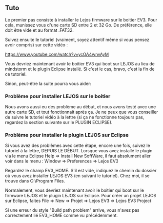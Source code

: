 ## Tuto

Le premier pas consiste à installer le Lejos firmware sur le boitier EV3. Pour cela, munissez vous d'une carte SD
entre 2 et 32 Go. De préférence, elle doit être vide et au format .FAT32.

Suivez ensuite le tutoriel (vraiment, soyez attentif même si vous pensez avoir compris) sur cette vidéo : 

https://www.youtube.com/watch?v=ycOA4wnvAyM

Vous devriez maintenant avoir le boitier EV3 qui boot sur LEJOS au lieu de mindstorm et le plugin Eclipse installé. Si c'est le cas, bravo, c'est la fin de ce tutoriel.

Sinon, peut-être la suite pourra vous aider:

### Problème pour installer LEJOS sur le boitier

Nous avons aussi eu des problème au début, et nous avons testé avec une autre carte SD, et tout fonctionnait après ça.
Je ne peux que vous conseiller de suivre le tutoriel vidéo à la lettre (si ça ne fonctionne toujours pas, regardez la section suivante sur le PLUGIN ECLIPSE).

### Problème pour installer le plugin LEJOS sur Eclipse

Si vous avez des problèmes avec cette étape, encore une fois, suivez le tutoriel à la lettre, DEPUIS LE DÉBUT. Lorsque vous avez
installé le plugin via le menu Eclipse Help => Install New SoftWare, il faut absolument aller voir dans le menu : 
Window => Preferences => Lejos EV3 

Regardez le champ EV3_HOME. S'il est vide, indiquez le chemin du dossier où vous avez installer LEJOS EV3 (en suivant le tutoriel). Chez moi,
il se trouve dans C:\Program Files. 

Normalement, vous devriez maintenant avoir le boitier qui boot sur le firmware LEJOS et le plugin LEJOS sur Eclipse.
Pour créer un projet LEJOS sur Eclipse, faites File => New => Projet => Lejos EV3 => Lejos EV3 Project

Si une erreur du style "Build path problem" arrive, vous n'avez pas correctement lié EV3_HOME comme vu précédemment.